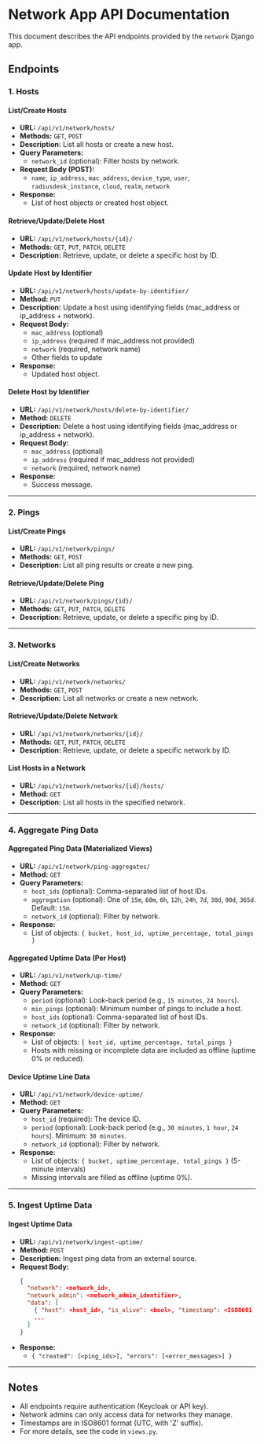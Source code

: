 # Network App API Documentation

This document describes the API endpoints provided by the `network` Django app.

## Endpoints

### 1. Hosts

#### List/Create Hosts

- **URL:** `/api/v1/network/hosts/`
- **Methods:** `GET`, `POST`
- **Description:** List all hosts or create a new host.
- **Query Parameters:**
  - `network_id` (optional): Filter hosts by network.
- **Request Body (POST):**
  - `name`, `ip_address`, `mac_address`, `device_type`, `user`, `radiusdesk_instance`, `cloud`, `realm`, `network`
- **Response:**
  - List of host objects or created host object.

#### Retrieve/Update/Delete Host

- **URL:** `/api/v1/network/hosts/{id}/`
- **Methods:** `GET`, `PUT`, `PATCH`, `DELETE`
- **Description:** Retrieve, update, or delete a specific host by ID.

#### Update Host by Identifier

- **URL:** `/api/v1/network/hosts/update-by-identifier/`
- **Method:** `PUT`
- **Description:** Update a host using identifying fields (mac_address or ip_address + network).
- **Request Body:**
  - `mac_address` (optional)
  - `ip_address` (required if mac_address not provided)
  - `network` (required, network name)
  - Other fields to update
- **Response:**
  - Updated host object.

#### Delete Host by Identifier

- **URL:** `/api/v1/network/hosts/delete-by-identifier/`
- **Method:** `DELETE`
- **Description:** Delete a host using identifying fields (mac_address or ip_address + network).
- **Request Body:**
  - `mac_address` (optional)
  - `ip_address` (required if mac_address not provided)
  - `network` (required, network name)
- **Response:**
  - Success message.

---

### 2. Pings

#### List/Create Pings

- **URL:** `/api/v1/network/pings/`
- **Methods:** `GET`, `POST`
- **Description:** List all ping results or create a new ping.

#### Retrieve/Update/Delete Ping

- **URL:** `/api/v1/network/pings/{id}/`
- **Methods:** `GET`, `PUT`, `PATCH`, `DELETE`
- **Description:** Retrieve, update, or delete a specific ping by ID.

---

### 3. Networks

#### List/Create Networks

- **URL:** `/api/v1/network/networks/`
- **Methods:** `GET`, `POST`
- **Description:** List all networks or create a new network.

#### Retrieve/Update/Delete Network

- **URL:** `/api/v1/network/networks/{id}/`
- **Methods:** `GET`, `PUT`, `PATCH`, `DELETE`
- **Description:** Retrieve, update, or delete a specific network by ID.

#### List Hosts in a Network

- **URL:** `/api/v1/network/networks/{id}/hosts/`
- **Method:** `GET`
- **Description:** List all hosts in the specified network.

---

### 4. Aggregate Ping Data

#### Aggregated Ping Data (Materialized Views)

- **URL:** `/api/v1/network/ping-aggregates/`
- **Method:** `GET`
- **Query Parameters:**
  - `host_ids` (optional): Comma-separated list of host IDs.
  - `aggregation` (optional): One of `15m`, `60m`, `6h`, `12h`, `24h`, `7d`, `30d`, `90d`, `365d`. Default: `15m`.
  - `network_id` (optional): Filter by network.
- **Response:**
  - List of objects: `{ bucket, host_id, uptime_percentage, total_pings }`

#### Aggregated Uptime Data (Per Host)

- **URL:** `/api/v1/network/up-time/`
- **Method:** `GET`
- **Query Parameters:**
  - `period` (optional): Look-back period (e.g., `15 minutes`, `24 hours`).
  - `min_pings` (optional): Minimum number of pings to include a host.
  - `host_ids` (optional): Comma-separated list of host IDs.
  - `network_id` (optional): Filter by network.
- **Response:**
  - List of objects: `{ host_id, uptime_percentage, total_pings }`
  - Hosts with missing or incomplete data are included as offline (uptime 0% or reduced).

#### Device Uptime Line Data

- **URL:** `/api/v1/network/device-uptime/`
- **Method:** `GET`
- **Query Parameters:**
  - `host_id` (required): The device ID.
  - `period` (optional): Look-back period (e.g., `30 minutes`, `1 hour`, `24 hours`). Minimum: `30 minutes`.
  - `network_id` (optional): Filter by network.
- **Response:**
  - List of objects: `{ bucket, uptime_percentage, total_pings }` (5-minute intervals)
  - Missing intervals are filled as offline (uptime 0%).

---

### 5. Ingest Uptime Data

#### Ingest Uptime Data

- **URL:** `/api/v1/network/ingest-uptime/`
- **Method:** `POST`
- **Description:** Ingest ping data from an external source.
- **Request Body:**
  ```json
  {
    "network": <network_id>,
    "network_admin": <network_admin_identifier>,
    "data": [
      { "host": <host_id>, "is_alive": <bool>, "timestamp": <ISO8601 timestamp> },
      ...
    ]
  }
  ```
- **Response:**
  - `{ "created": [<ping_ids>], "errors": [<error_messages>] }`

---

## Notes

- All endpoints require authentication (Keycloak or API key).
- Network admins can only access data for networks they manage.
- Timestamps are in ISO8601 format (UTC, with 'Z' suffix).
- For more details, see the code in `views.py`.
